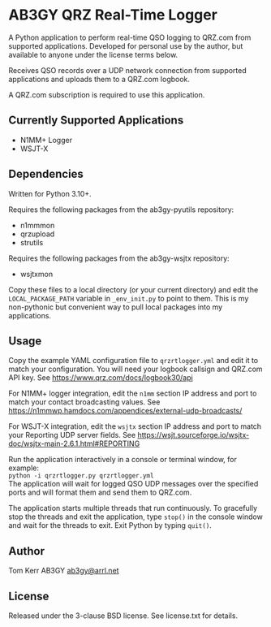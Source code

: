 # AB3GY QRZ Real-Time Logger
A Python application to perform real-time QSO logging to QRZ.com from supported applications.
Developed for personal use by the author, but available to anyone under the license terms below.  

Receives QSO records over a UDP network connection from supported applications and uploads them to a QRZ.com logbook.  

A QRZ.com subscription is required to use this application.

## Currently Supported Applications
* N1MM+ Logger
* WSJT-X 

## Dependencies
Written for Python 3.10+.

Requires the following packages from the ab3gy-pyutils repository:
* n1mmmon
* qrzupload
* strutils

Requires the following packages from the ab3gy-wsjtx repository:
* wsjtxmon

Copy these files to a local directory (or your current directory) and edit the `LOCAL_PACKAGE_PATH` variable in `_env_init.py` to point to them.  This is my non-pythonic but convenient way to pull local packages into my applications.

## Usage  
Copy the example YAML configuration file to `qrzrtlogger.yml` and edit it to match your configuration.  You will need your logbook callsign and QRZ.com API key.  See https://www.qrz.com/docs/logbook30/api  

For N1MM+ logger integration, edit the `n1mm` section IP address and port to match your contact broadcasting values.  See https://n1mmwp.hamdocs.com/appendices/external-udp-broadcasts/  

For WSJT-X integration, edit the `wsjtx` section IP address and port to match your Reporting UDP server fields. See https://wsjt.sourceforge.io/wsjtx-doc/wsjtx-main-2.6.1.html#REPORTING  

Run the application interactively in a console or terminal window, for example:  
`python -i qrzrtlogger.py qrzrtlogger.yml`  
The application will wait for logged QSO UDP messages over the specified ports and will format them and send them to QRZ.com.

The application starts multiple threads that run continuously.  To gracefully stop the threads and exit the application, type `stop()` in the console window and wait for the threads to exit. Exit Python by typing `quit()`.

## Author
Tom Kerr AB3GY
ab3gy@arrl.net

## License
Released under the 3-clause BSD license.
See license.txt for details.
